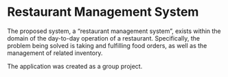 # Restaurant Management System

The proposed system, a “restaurant management system”, exists within the domain of the day-to-day
operation of a restaurant. Specifically, the problem being solved is taking and fulfilling food orders, as
well as the management of related inventory. 

The application was created as a group project.
